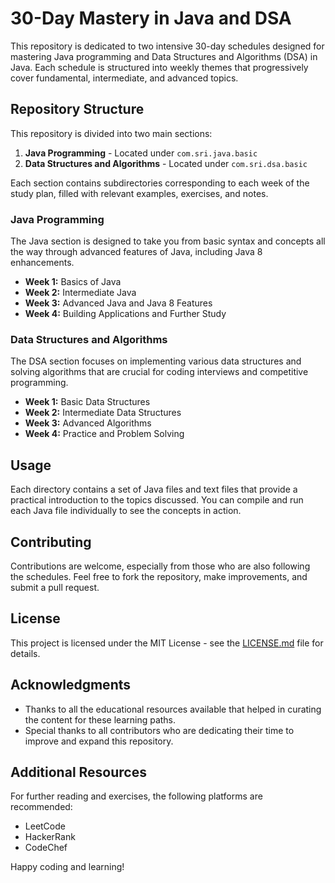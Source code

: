 # 30-Day Mastery in Java and DSA

This repository is dedicated to two intensive 30-day schedules designed for mastering Java programming and Data Structures and Algorithms (DSA) in Java. Each schedule is structured into weekly themes that progressively cover fundamental, intermediate, and advanced topics.

## Repository Structure

This repository is divided into two main sections:

1. **Java Programming** - Located under `com.sri.java.basic`
2. **Data Structures and Algorithms** - Located under `com.sri.dsa.basic`

Each section contains subdirectories corresponding to each week of the study plan, filled with relevant examples, exercises, and notes.

### Java Programming

The Java section is designed to take you from basic syntax and concepts all the way through advanced features of Java, including Java 8 enhancements.

- **Week 1:** Basics of Java
- **Week 2:** Intermediate Java
- **Week 3:** Advanced Java and Java 8 Features
- **Week 4:** Building Applications and Further Study

### Data Structures and Algorithms

The DSA section focuses on implementing various data structures and solving algorithms that are crucial for coding interviews and competitive programming.

- **Week 1:** Basic Data Structures
- **Week 2:** Intermediate Data Structures
- **Week 3:** Advanced Algorithms
- **Week 4:** Practice and Problem Solving

## Usage

Each directory contains a set of Java files and text files that provide a practical introduction to the topics discussed. You can compile and run each Java file individually to see the concepts in action.

## Contributing

Contributions are welcome, especially from those who are also following the schedules. Feel free to fork the repository, make improvements, and submit a pull request.

## License

This project is licensed under the MIT License - see the [LICENSE.md](LICENSE.md) file for details.

## Acknowledgments

- Thanks to all the educational resources available that helped in curating the content for these learning paths.
- Special thanks to all contributors who are dedicating their time to improve and expand this repository.

## Additional Resources

For further reading and exercises, the following platforms are recommended:
- LeetCode
- HackerRank
- CodeChef

Happy coding and learning!

